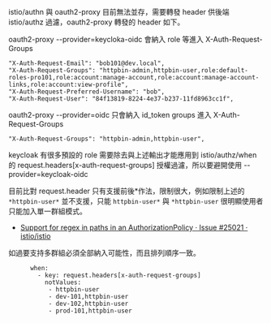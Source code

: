 
istio/authn 與 oauth2-proxy 目前無法並存，需要轉發 header 供後端 istio/authz 過濾，oauth2-proxy 轉發的 header 如下。

oauth2-proxy --provider=keycloka-oidc 會納入 role 等進入 X-Auth-Request-Groups

```
"X-Auth-Request-Email": "bob101@dev.local",
"X-Auth-Request-Groups": "httpbin-admin,httpbin-user,role:default-roles-pro101,role:account:manage-account,role:account:manage-account-links,role:account:view-profile",
"X-Auth-Request-Preferred-Username": "bob",
"X-Auth-Request-User": "84f13819-8224-4e37-b237-11fd8963cc1f",
```

oauth2-proxy --provider=oidc 只會納入 id_token groups 進入 X-Auth-Request-Groups

```
"X-Auth-Request-Groups": "httpbin-admin,httpbin-user",
```

keycloak 有很多預設的 role 需要除去與上述輸出才能應用到 istio/authz/when 的 request.headers[x-auth-request-groups] 授權過濾，所以要避開使用 --provider=keycloak-oidc 

目前比對 request.header 只有支援前後*作法，限制很大，例如限制上述的 ```*httpbin-user*``` 並不支援，只能 ```httpbin-user*``` 與 ```*httpbin-user``` 很明顯使用者只能加入單一群組模式。

- [Support for regex in paths in an AuthorizationPolicy · Issue #25021 · istio/istio](https://github.com/istio/istio/issues/25021)
 
如過要支持多群組必須全部納入可能性，而且排列順序一致。

```
      when:
        - key: request.headers[x-auth-request-groups]
          notValues: 
           - httpbin-user
           - dev-101,httpbin-user
           - dev-102,httpbin-user
           - prod-101,httpbin-user
```
